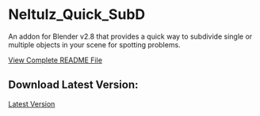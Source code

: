 # Neltulz_Quick_SubD
An addon for Blender v2.8 that provides a quick way to subdivide single or multiple objects in your scene for spotting problems.

[View Complete README File](https://www.logichaos.com/neltulz_blender_addons/neltulz_quick_subd_readme/README_Neltulz_Quick_SubD.html)

## Download Latest Version:
[Latest Version](https://github.com/Neltulz/Neltulz_Quick_SubD/releases)
